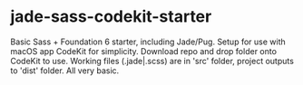 # jade-sass-codekit-starter
Basic Sass + Foundation 6 starter, including Jade/Pug. Setup for use with macOS app CodeKit for simplicity.
Download repo and drop folder onto CodeKit to use. Working files (.jade|.scss) are in 'src' folder, project outputs to 'dist' folder. All very basic.
